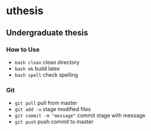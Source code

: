 # uthesis
## Undergraduate thesis

### How to Use

* `bash clean` clean directory
* `bash mk` build latex
* `bash spell` check spelling

### Git

* `git pull` pull from master
* `git add -u` stage modified files
* `git commit -m "message"` commit stage with message
* `git push` push commit to master
